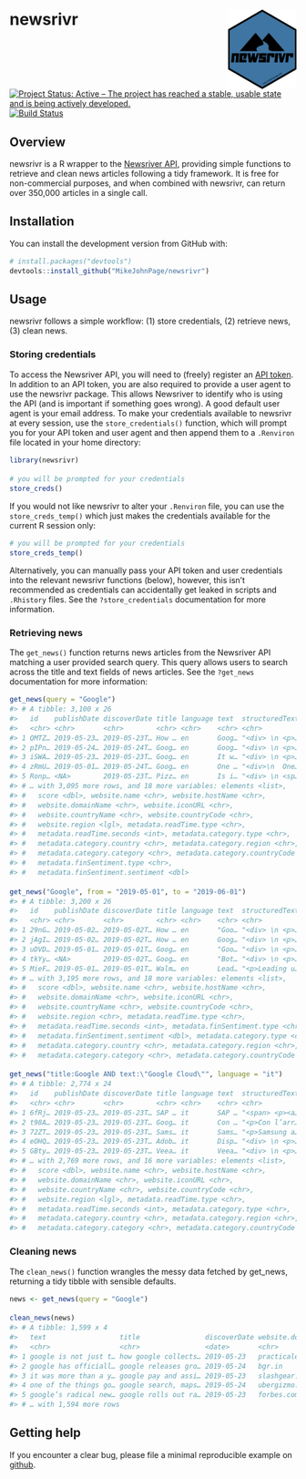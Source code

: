
<!-- README.md is generated from README.Rmd. Please edit that file -->

# newsrivr <img src='man/figures/logo.png' align="right" height="139" /></a>

<!-- badges: start -->

[![Project Status: Active – The project has reached a stable, usable
state and is being actively
developed.](http://www.repostatus.org/badges/latest/active.svg)](http://www.repostatus.org/#active)
[![Build
Status](https://travis-ci.org/MikeJohnPage/newsrivr.svg?branch=master)](https://travis-ci.org/MikeJohnPage/newsrivr)
<!-- badges: end -->

## Overview

newsrivr is a R wrapper to the [Newsriver API](https://newsriver.io/),
providing simple functions to retrieve and clean news articles following
a tidy framework. It is free for non-commercial purposes, and when
combined with newsrivr, can return over 350,000 articles in a single
call.

## Installation

You can install the development version from GitHub with:

``` r
# install.packages("devtools")
devtools::install_github("MikeJohnPage/newsrivr")
```

## Usage

newsrivr follows a simple workflow: (1) store credentials, (2) retrieve
news, (3) clean news.

### Storing credentials

To access the Newsriver API, you will need to (freely) register an [API
token](https://console.newsriver.io/api-token). In addition to an API
token, you are also required to provide a user agent to use the newsrivr
package. This allows Newsriver to identify who is using the API (and is
important if something goes wrong). A good default user agent is your
email address. To make your credentials available to newsrivr at every
session, use the `store_credentials()` function, which will prompt you
for your API token and user agent and then append them to a `.Renviron`
file located in your home directory:

``` r
library(newsrivr)

# you will be prompted for your credentials
store_creds()
```

If you would not like newsrivr to alter your `.Renviron` file, you can
use the `store_creds_temp()` which just makes the credentials available
for the current R session only:

``` r
# you will be prompted for your credentials
store_creds_temp()
```

Alternatively, you can manually pass your API token and user credentials
into the relevant newsrivr functions (below), however, this isn’t
recommended as credentials can accidentally get leaked in scripts and
`.Rhistory` files. See the `?store_credentials` documentation for more
information.

### Retrieving news

The `get_news()` function returns news articles from the Newsriver API
matching a user provided search query. This query allows users to search
across the title and text fields of news articles. See the `?get_news`
documentation for more information:

``` r
get_news(query = "Google")
#> # A tibble: 3,100 x 26
#>   id    publishDate discoverDate title language text  structuredText url  
#>   <chr> <chr>       <chr>        <chr> <chr>    <chr> <chr>          <chr>
#> 1 QMTZ… 2019-05-23… 2019-05-23T… How … en       Goog… "<div> \n <p>… http…
#> 2 pIPn… 2019-05-24… 2019-05-24T… Goog… en       Goog… "<div> \n <p>… http…
#> 3 iSWA… 2019-05-23… 2019-05-23T… Goog… en       It w… "<div> \n <p>… http…
#> 4 zRmU… 2019-05-01… 2019-05-24T… Goog… en       One … "<div>\n  One… http…
#> 5 Ronp… <NA>        2019-05-23T… Pizz… en       Is i… "<div> \n <sp… http…
#> # … with 3,095 more rows, and 18 more variables: elements <list>,
#> #   score <dbl>, website.name <chr>, website.hostName <chr>,
#> #   website.domainName <chr>, website.iconURL <chr>,
#> #   website.countryName <chr>, website.countryCode <chr>,
#> #   website.region <lgl>, metadata.readTime.type <chr>,
#> #   metadata.readTime.seconds <int>, metadata.category.type <chr>,
#> #   metadata.category.country <chr>, metadata.category.region <chr>,
#> #   metadata.category.category <chr>, metadata.category.countryCode <chr>,
#> #   metadata.finSentiment.type <chr>,
#> #   metadata.finSentiment.sentiment <dbl>

get_news("Google", from = "2019-05-01", to = "2019-06-01")
#> # A tibble: 3,200 x 26
#>   id    publishDate discoverDate title language text  structuredText url  
#>   <chr> <chr>       <chr>        <chr> <chr>    <chr> <chr>          <chr>
#> 1 29nG… 2019-05-02… 2019-05-02T… How … en       "Goo… "<div> \n <p>… http…
#> 2 jAgI… 2019-05-02… 2019-05-02T… How … en       Goog… "<div> \n <p>… http…
#> 3 uDVD… 2019-05-01… 2019-05-01T… Goog… en       "Goo… "<div> \n <p>… http…
#> 4 tkYy… <NA>        2019-05-02T… Goog… en       "Bot… "<div> \n <p>… http…
#> 5 MieF… 2019-05-01… 2019-05-01T… Walm… en       Lead… "<p>Leading u… http…
#> # … with 3,195 more rows, and 18 more variables: elements <list>,
#> #   score <dbl>, website.name <chr>, website.hostName <chr>,
#> #   website.domainName <chr>, website.iconURL <chr>,
#> #   website.countryName <chr>, website.countryCode <chr>,
#> #   website.region <chr>, metadata.readTime.type <chr>,
#> #   metadata.readTime.seconds <int>, metadata.finSentiment.type <chr>,
#> #   metadata.finSentiment.sentiment <dbl>, metadata.category.type <chr>,
#> #   metadata.category.country <chr>, metadata.category.region <chr>,
#> #   metadata.category.category <chr>, metadata.category.countryCode <chr>

get_news("title:Google AND text:\"Google Cloud\"", language = "it")
#> # A tibble: 2,774 x 24
#>   id    publishDate discoverDate title language text  structuredText url  
#>   <chr> <chr>       <chr>        <chr> <chr>    <chr> <chr>          <chr>
#> 1 6fRj… 2019-05-23… 2019-05-23T… SAP … it       SAP … "<span> <p><a… http…
#> 2 t98A… 2019-05-23… 2019-05-23T… Goog… it       Con … "<p>Con l’arr… http…
#> 3 72ZT… 2019-05-23… 2019-05-23T… Sams… it       Sams… "<p>Samsung a… http…
#> 4 eOHQ… 2019-05-23… 2019-05-23T… Adob… it       Disp… "<div> \n <p>… http…
#> 5 GBty… 2019-05-23… 2019-05-23T… Veea… it       Veea… "<div> \n <p>… http…
#> # … with 2,769 more rows, and 16 more variables: elements <list>,
#> #   score <dbl>, website.name <chr>, website.hostName <chr>,
#> #   website.domainName <chr>, website.iconURL <chr>,
#> #   website.countryName <chr>, website.countryCode <chr>,
#> #   website.region <lgl>, metadata.readTime.type <chr>,
#> #   metadata.readTime.seconds <int>, metadata.category.type <chr>,
#> #   metadata.category.country <chr>, metadata.category.region <chr>,
#> #   metadata.category.category <chr>, metadata.category.countryCode <chr>
```

### Cleaning news

The `clean_news()` function wrangles the messy data fetched by
get\_news, returning a tidy tibble with sensible defaults.

``` r
news <- get_news(query = "Google")

clean_news(news)
#> # A tibble: 1,599 x 4
#>   text                  title                discoverDate website.domainNa…
#>   <chr>                 <chr>                <date>       <chr>            
#> 1 google is not just t… how google collects… 2019-05-23   practicalecommer…
#> 2 google has officiall… google releases gro… 2019-05-24   bgr.in           
#> 3 it was more than a y… google pay and assi… 2019-05-23   slashgear.com    
#> 4 one of the things go… google search, maps… 2019-05-24   ubergizmo.com    
#> 5 google’s radical new… google rolls out ra… 2019-05-23   forbes.com       
#> # … with 1,594 more rows
```

## Getting help

If you encounter a clear bug, please file a minimal reproducible example
on [github](https://github.com/MikeJohnPage/newsrivr/issues).
